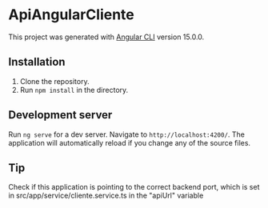 # ApiAngularCliente

This project was generated with [Angular CLI](https://github.com/angular/angular-cli) version 15.0.0.

## Installation

1. Clone the repository.
2. Run `npm install` in the directory.

## Development server

Run `ng serve` for a dev server. Navigate to `http://localhost:4200/`. The application will automatically reload if you change any of the source files.

## Tip

Check if this application is pointing to the correct backend port, which is set in src/app/service/cliente.service.ts in the "apiUrl" variable
